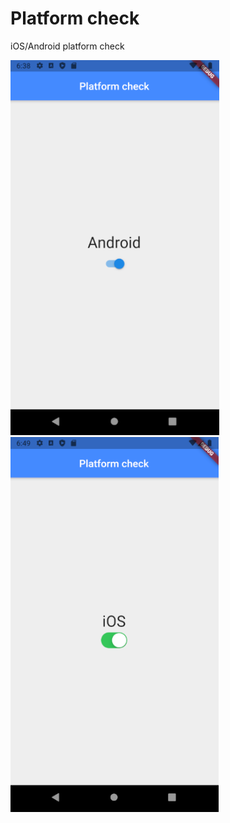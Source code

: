 # Platform check

iOS/Android platform check

<img src="preview1.png" height="600em" />
<img src="preview2.png" height="600em" />